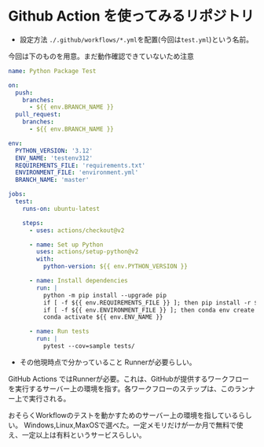 # Github Action を使ってみるリポジトリ

* 設定方法
```./.github/workflows/*.yml```を配置(今回は```test.yml```)という名前。

今回は下のものを用意。まだ動作確認できていないため注意

```yml:test.yml
name: Python Package Test

on:
  push:
    branches:
      - ${{ env.BRANCH_NAME }}
  pull_request:
    branches:
      - ${{ env.BRANCH_NAME }}

env:
  PYTHON_VERSION: '3.12'
  ENV_NAME: 'testenv312'
  REQUIREMENTS_FILE: 'requirements.txt'
  ENVIRONMENT_FILE: 'environment.yml'
  BRANCH_NAME: 'master'

jobs:
  test:
    runs-on: ubuntu-latest

    steps:
      - uses: actions/checkout@v2

      - name: Set up Python
        uses: actions/setup-python@v2
        with:
          python-version: ${{ env.PYTHON_VERSION }}

      - name: Install dependencies
        run: |
          python -m pip install --upgrade pip
          if [ -f ${{ env.REQUIREMENTS_FILE }} ]; then pip install -r ${{ env.REQUIREMENTS_FILE }}; fi
          if [ -f ${{ env.ENVIRONMENT_FILE }} ]; then conda env create -f ${{ env.ENVIRONMENT_FILE }}; fi
          conda activate ${{ env.ENV_NAME }}

      - name: Run tests
        run: |
          pytest --cov=sample tests/

```


* その他現時点で分かっていること
Runnerが必要らしい。

GitHub Actions ではRunnerが必要。これは、GitHubが提供するワークフローを実行するサーバー上の環境を指す。各ワークフローのステップは、このランナー上で実行される。

おそらくWorkflowのテストを動かすためのサーバー上の環境を指しているらしい。
Windows,Linux,MaxOSで選べた。一定メモリだけが一か月で無料で使え、一定以上は有料というサービスらしい。